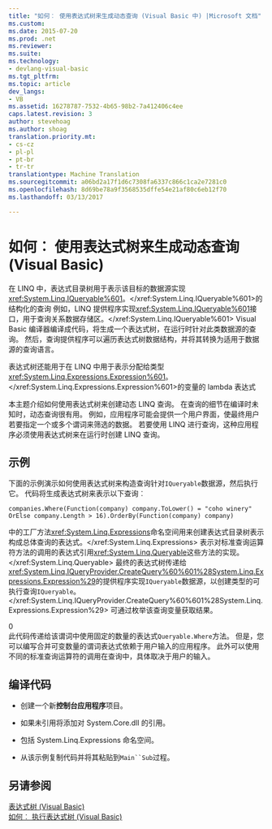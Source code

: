 ```yaml
---
title: "如何︰ 使用表达式树来生成动态查询 (Visual Basic 中) |Microsoft 文档"
ms.custom: 
ms.date: 2015-07-20
ms.prod: .net
ms.reviewer: 
ms.suite: 
ms.technology:
- devlang-visual-basic
ms.tgt_pltfrm: 
ms.topic: article
dev_langs:
- VB
ms.assetid: 16278787-7532-4b65-98b2-7a412406c4ee
caps.latest.revision: 3
author: stevehoag
ms.author: shoag
translation.priority.mt:
- cs-cz
- pl-pl
- pt-br
- tr-tr
translationtype: Machine Translation
ms.sourcegitcommit: a06bd2a17f1d6c7308fa6337c866c1ca2e7281c0
ms.openlocfilehash: 8d69be78a9f3568535dffe54e21af80c6eb12f70
ms.lasthandoff: 03/13/2017

---
```

# <a name="how-to-use-expression-trees-to-build-dynamic-queries-visual-basic"></a>如何︰ 使用表达式树来生成动态查询 (Visual Basic)
在 LINQ 中，表达式目录树用于表示该目标的数据源实现<xref:System.Linq.IQueryable%601>。</xref:System.Linq.IQueryable%601>的结构化的查询 例如，LINQ 提供程序实现<xref:System.Linq.IQueryable%601>接口，用于查询关系数据存储区。</xref:System.Linq.IQueryable%601> Visual Basic 编译器编译成代码，将生成一个表达式树，在运行时针对此类数据源的查询。 然后，查询提供程序可以遍历表达式树数据结构，并将其转换为适用于数据源的查询语言。  
  
 表达式树还能用于在 LINQ 中用于表示分配给类型<xref:System.Linq.Expressions.Expression%601>。</xref:System.Linq.Expressions.Expression%601>的变量的 lambda 表达式  
  
 本主题介绍如何使用表达式树来创建动态 LINQ 查询。 在查询的细节在编译时未知时，动态查询很有用。 例如，应用程序可能会提供一个用户界面，使最终用户若要指定一个或多个谓词来筛选的数据。 若要使用 LINQ 进行查询，这种应用程序必须使用表达式树来在运行时创建 LINQ 查询。  
  
## <a name="example"></a>示例  
 下面的示例演示如何使用表达式树来构造查询针对`IQueryable`数据源，然后执行它。 代码将生成表达式树来表示以下查询︰  
  
 `companies.Where(Function(company) company.ToLower() = "coho winery" OrElse company.Length > 16).OrderBy(Function(company) company)`  
  
 中的工厂方法<xref:System.Linq.Expressions>命名空间用来创建表达式目录树表示构成总体查询的表达式。</xref:System.Linq.Expressions> 表示对标准查询运算符方法的调用的表达式引用<xref:System.Linq.Queryable>这些方法的实现。</xref:System.Linq.Queryable> 最终的表达式树传递给<xref:System.Linq.IQueryProvider.CreateQuery%60%601%28System.Linq.Expressions.Expression%29>的提供程序实现`IQueryable`数据源，以创建类型的可执行查询`IQueryable`。</xref:System.Linq.IQueryProvider.CreateQuery%60%601%28System.Linq.Expressions.Expression%29> 可通过枚举该查询变量获取结果。  
  
<CodeContentPlaceHolder>0</CodeContentPlaceHolder>  
 此代码传递给该谓词中使用固定的数量的表达式`Queryable.Where`方法。 但是，您可以编写合并可变数量的谓词表达式依赖于用户输入的应用程序。 此外可以使用不同的标准查询运算符的调用在查询中，具体取决于用户的输入。  
  
## <a name="compiling-the-code"></a>编译代码  
  
-   创建一个新**控制台应用程序**项目。  
  
-   如果未引用将添加对 System.Core.dll 的引用。  
  
-   包括 System.Linq.Expressions 命名空间。  
  
-   从该示例复制代码并将其粘贴到`Main``Sub`过程。  
  
## <a name="see-also"></a>另请参阅  
 [表达式树 (Visual Basic)](../../../../visual-basic/programming-guide/concepts/expression-trees/index.md)   
 [如何︰ 执行表达式树 (Visual Basic)](../../../../visual-basic/programming-guide/concepts/expression-trees/how-to-execute-expression-trees.md)
